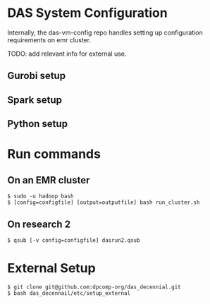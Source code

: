 # DAS System Configuration

Internally, the das-vm-config repo handles setting up configuration requirements on emr cluster.

TODO: add relevant info for external use.

## Gurobi setup

## Spark setup

## Python setup

# Run commands

## On an EMR cluster
    $ sudo -u hadoop bash
    $ [config=configfile] [output=outputfile] bash run_cluster.sh

## On research 2

    $ qsub [-v config=configfile] dasrun2.qsub

# External Setup

    $ git clone git@github.com:dpcomp-org/das_decennial.git
    $ bash das_decennail/etc/setup_external
